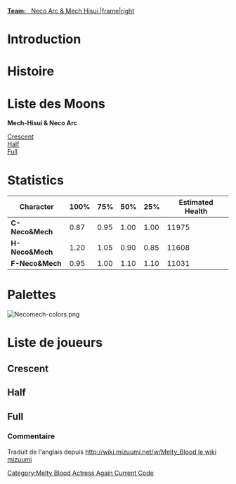 [ **Team:**   Neco Arc & Mech Hisui
\|frame\|right](image:Necomech0.png "wikilink")

# Introduction

# Histoire

# Liste des Moons

**Mech-Hisui & Neco Arc**

[Crescent](Melty_Blood/Mech-Hisui_&_Neco_Arc/Crescent_Moon "wikilink")  
[Half](Melty_Blood/Mech-Hisui_&_Neco_Arc/Half_Moon "wikilink")  
[Full](Melty_Blood/Mech-Hisui_&_Neco_Arc/Full_Moon "wikilink")  

# Statistics

| Character       | 100% | 75%  | 50%  | 25%  | Estimated Health |
|-----------------|------|------|------|------|------------------|
| **C-Neco&Mech** | 0.87 | 0.95 | 1.00 | 1.00 | 11975            |
| **H-Neco&Mech** | 1.20 | 1.05 | 0.90 | 0.85 | 11608            |
| **F-Neco&Mech** | 0.95 | 1.00 | 1.10 | 1.10 | 11031            |

# Palettes

![](Necomech-colors.png "Necomech-colors.png")

# Liste de joueurs

## Crescent

## Half

## Full

### Commentaire

Traduit de l'anglais depuis [http://wiki.mizuumi.net/w/Melty_Blood le
wiki
mizuumi](http://wiki.mizuumi.net/w/Melty_Blood_le_wiki_mizuumi "wikilink")

[Category:Melty Blood Actress Again Current
Code](Category:Melty_Blood_Actress_Again_Current_Code "wikilink")
